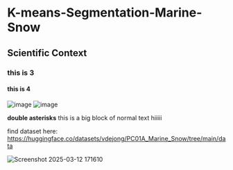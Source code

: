 # K-means-Segmentation-Marine-Snow


## Scientific Context 


### this is 3 
 #### this is 4
![image](https://github.com/user-attachments/assets/385a4634-faf6-45ed-a9f4-055689adeb9c)
![image](https://github.com/user-attachments/assets/736ffe10-9065-43ee-8960-aabdfd660e48)





 **double asterisks**
 this is a big block of normal text hiiiii


 find dataset here: https://huggingface.co/datasets/vdejong/PC01A_Marine_Snow/tree/main/data
 
![Screenshot 2025-03-12 171610](https://github.com/user-attachments/assets/81a4e8e0-5b05-4dce-90cd-9ee8a0c26e6a)
